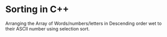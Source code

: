 # Sorting in C++

Arranging the Array of Words/numbers/letters in Descending order wet to their ASCII number using selection sort.
